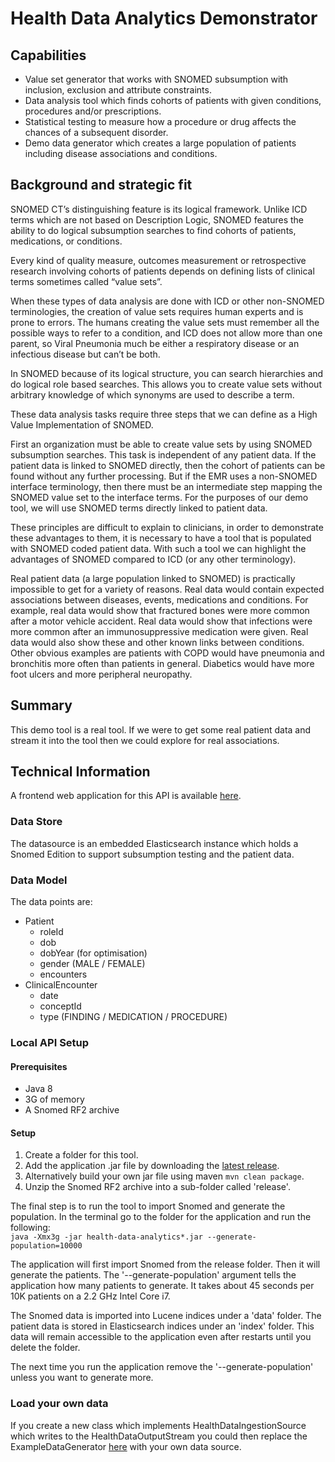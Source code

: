 # Health Data Analytics Demonstrator

## Capabilities
- Value set generator that works with SNOMED subsumption with inclusion, exclusion and attribute constraints.
- Data analysis tool which finds cohorts of patients with given conditions, procedures and/or prescriptions.
- Statistical testing to measure how a procedure or drug affects the chances of a subsequent disorder.
- Demo data generator which creates a large population of patients including disease associations and conditions.

## Background and strategic fit
SNOMED CT’s distinguishing feature is its logical framework.  Unlike ICD terms which are not based on Description Logic, SNOMED features the ability to do logical subsumption searches to find cohorts of patients, medications, or conditions.

Every kind of quality measure, outcomes measurement or retrospective research involving cohorts of patients depends on defining lists of clinical terms sometimes called “value sets”.

When these types of data analysis are done with ICD or other non-SNOMED terminologies, the creation of value sets requires human experts and is prone to errors. The humans creating the value sets must remember all the possible ways to refer to a condition, and ICD does not allow more than one parent, so Viral Pneumonia much be either a respiratory disease or an infectious disease but can’t be both.

In SNOMED because of its logical structure, you can search hierarchies and do logical role based searches. This allows you to create value sets without arbitrary knowledge of which synonyms are used to describe a term.



These data analysis tasks require three steps that we can define as a High Value Implementation of SNOMED.

First an organization must be able to create value sets by using SNOMED subsumption searches.  This task is independent of any patient data.  If the patient data is linked to SNOMED directly, then the cohort of patients can be found without any further processing.  But if the EMR uses a non-SNOMED interface terminology, then there must be an intermediate step mapping the SNOMED value set to the interface terms.  For the purposes of our demo tool, we will use SNOMED terms directly linked to patient data.



These principles are difficult to explain to clinicians, in order to demonstrate these advantages to them,  it is necessary to have a tool that is populated with SNOMED coded patient data.  With such a tool we can highlight the advantages of SNOMED compared to ICD (or any other terminology).

Real patient data (a large population linked to SNOMED) is practically impossible to get for a variety of reasons.  Real data would contain expected associations between diseases, events, medications and conditions. For example, real data would show that fractured bones were more common after a motor vehicle accident.  Real data would show that infections were more common after an immunosuppressive medication were given.  Real data would also show these and other known links between conditions. Other obvious examples are patients with COPD would have pneumonia and bronchitis more often than patients in general.  Diabetics would have more foot ulcers and more peripheral neuropathy.

## Summary
This demo tool is a real tool. If we were to get some real patient data and stream it into the tool then we could explore for real associations.

## Technical Information

A frontend web application for this API is available [here](https://github.com/IHTSDO/health-data-analytics-frontend).

### Data Store
The datasource is an embedded Elasticsearch instance which holds a Snomed Edition to support subsumption testing and the patient data.

### Data Model
The data points are:
- Patient
  - roleId
  - dob
  - dobYear (for optimisation)
  - gender (MALE / FEMALE)
  - encounters
- ClinicalEncounter
  - date
  - conceptId
  - type (FINDING / MEDICATION / PROCEDURE)

### Local API Setup
#### Prerequisites
- Java 8
- 3G of memory
- A Snomed RF2 archive

#### Setup
1. Create a folder for this tool.
2. Add the application .jar file by downloading the [latest release](https://github.com/IHTSDO/health-data-analytics/releases/latest).
  1. Alternatively build your own jar file using maven ```mvn clean package```.
3. Unzip the Snomed RF2 archive into a sub-folder called 'release'.

The final step is to run the tool to import Snomed and generate the population. In the terminal go to the folder for the application and run the following:  
```java -Xmx3g -jar health-data-analytics*.jar --generate-population=10000```

The application will first import Snomed from the release folder. Then it will generate the patients.
The '--generate-population' argument tells the application how many patients to generate. It takes about 45 seconds per 10K patients on a 2.2 GHz Intel Core i7.

The Snomed data is imported into Lucene indices under a 'data' folder. The patient data is stored in Elasticsearch indices under an 'index' folder. This data will remain accessible to the application even after restarts until you delete the folder.

The next time you run the application remove the '--generate-population' unless you want to generate more.


### Load your own data
If you create a new class which implements HealthDataIngestionSource which writes to the HealthDataOutputStream you could then replace the ExampleDataGenerator [here](https://github.com/IHTSDO/health-data-analytics/blob/1a46ded/src/main/java/org/snomed/heathanalytics/Application.java#L91) with your own data source.
